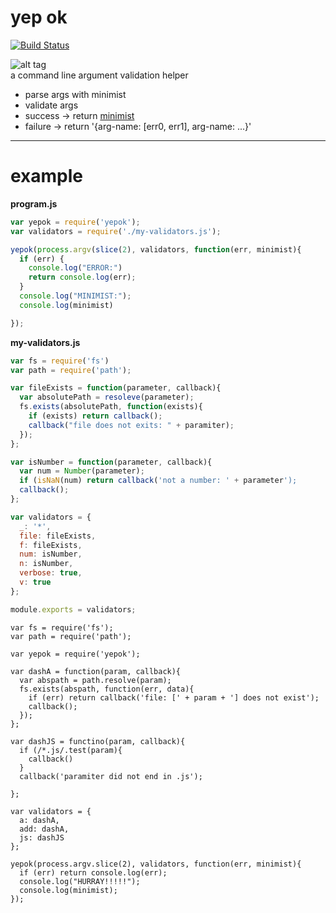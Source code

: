 yep ok
======
[![Build Status](https://travis-ci.org/slugbyte/yepok.svg?branch=master)](https://travis-ci.org/slugbyte/yepok)  

![alt tag](https://raw.githubusercontent.com/slugbyte/yepok/master/yepok.gif)  
a command line argument validation helper

* parse args with minimist
* validate args
 * success -> return [minimist](https://github.com/substack/minimist)
 * failure -> return '{arg-name: [err0, err1], arg-name: ...}'

----
# example

**program.js**    
``` js
var yepok = require('yepok');
var validators = require('./my-validators.js');

yepok(process.argv(slice(2), validators, function(err, minimist){
  if (err) {
    console.log("ERROR:")
    return console.log(err);
  }
  console.log("MINIMIST:");
  console.log(minimist)

});

```
  
**my-validators.js**  
``` js
var fs = require('fs')
var path = require('path');

var fileExists = function(parameter, callback){
  var absolutePath = resoleve(parameter);
  fs.exists(absolutePath, function(exists){
    if (exists) return callback();
    callback("file does not exits: " + paramiter);
  });
}; 

var isNumber = function(parameter, callback){
  var num = Number(parameter);
  if (isNaN(num) return callback('not a number: ' + parameter');
  callback();
};

var validators = {
  _: '*',
  file: fileExists,
  f: fileExists,
  num: isNumber,
  n: isNumber,
  verbose: true,
  v: true
};

module.exports = validators;
```




 

```
var fs = require('fs');
var path = require('path');

var yepok = require('yepok');

var dashA = function(param, callback){
  var abspath = path.resolve(param);
  fs.exists(abspath, function(err, data){
    if (err) return callback('file: [' + param + '] does not exist');
    callback();
  });
};

var dashJS = functino(param, callback){
  if (/*.js/.test(param){
    callback()
  }
  callback('paramiter did not end in .js');
  
};

var validators = {
  a: dashA,
  add: dashA,
  js: dashJS
};

yepok(process.argv.slice(2), validators, function(err, minimist){
  if (err) return console.log(err);
  console.log("HURRAY!!!!!");
  console.log(minimist);
});
```
